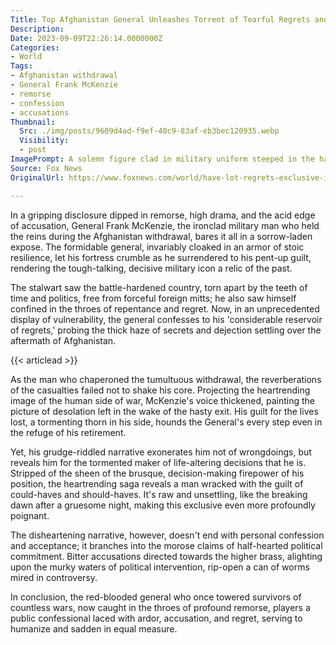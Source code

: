 ```yaml
---
Title: Top Afghanistan General Unleashes Torrent of Tearful Regrets and Bitter Accusations in Exclusive Confessional
Description: 
Date: 2023-09-09T22:26:14.0000000Z
Categories:
- World
Tags:
- Afghanistan withdrawal
- General Frank McKenzie
- remorse
- confession
- accusations
Thumbnail:
  Src: ./img/posts/9609d4ad-f9ef-40c9-83af-eb3bec120935.webp
  Visibility:
  - post
ImagePrompt: A solemn figure clad in military uniform steeped in the harsh light of truth and remorse, the indomitable General McKenzie looking thoughtfully into the haunting abyss of his past mistakes.
Source: Fox News
OriginalUrl: https://www.foxnews.com/world/have-lot-regrets-exclusive-interview-top-general-oversaw-afghanistan-withdrawal

---
```

In a gripping disclosure dipped in remorse, high drama, and the acid edge of accusation, General Frank McKenzie, the ironclad military man who held the reins during the Afghanistan withdrawal, bares it all in a sorrow-laden expose. The formidable general, invariably cloaked in an armor of stoic resilience, let his fortress crumble as he surrendered to his pent-up guilt, rendering the tough-talking, decisive military icon a relic of the past.

The stalwart saw the battle-hardened country, torn apart by the teeth of time and politics, free from forceful foreign mitts; he also saw himself confined in the throes of repentance and regret. Now, in an unprecedented display of vulnerability, the general confesses to his 'considerable reservoir of regrets,' probing the thick haze of secrets and dejection settling over the aftermath of Afghanistan.

{{< articlead >}}

As the man who chaperoned the tumultuous withdrawal, the reverberations of the casualties failed not to shake his core. Projecting the heartrending image of the human side of war, McKenzie's voice thickened, painting the picture of desolation left in the wake of the hasty exit. His guilt for the lives lost, a tormenting thorn in his side, hounds the General's every step even in the refuge of his retirement.

Yet, his grudge-riddled narrative exonerates him not of wrongdoings, but reveals him for the tormented maker of life-altering decisions that he is. Stripped of the sheen of the brusque, decision-making firepower of his position, the heartrending saga reveals a man wracked with the guilt of could-haves and should-haves. It's raw and unsettling, like the breaking dawn after a gruesome night, making this exclusive even more profoundly poignant.

The disheartening narrative, however, doesn't end with personal confession and acceptance; it branches into the morose claims of half-hearted political commitment. Bitter accusations directed towards the higher brass, alighting upon the murky waters of political intervention, rip-open a can of worms mired in controversy.

In conclusion, the red-blooded general who once towered survivors of countless wars, now caught in the throes of profound remorse, players a public confessional laced with ardor, accusation, and regret, serving to humanize and sadden in equal measure.